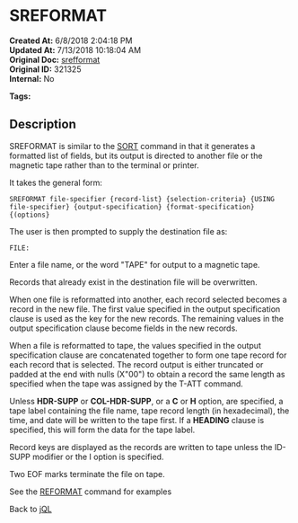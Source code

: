 # SREFORMAT

**Created At:** 6/8/2018 2:04:18 PM  
**Updated At:** 7/13/2018 10:18:04 AM  
**Original Doc:** [srefformat](https://docs.jbase.com/46350-jql/srefformat)  
**Original ID:** 321325  
**Internal:** No  

**Tags:**
<badge text='files' vertical='middle' />
<badge text='jql' vertical='middle' />

## Description

SREFORMAT is similar to the [SORT](./../sort) command in that it generates a formatted list of fields, but its output is directed to another file or the magnetic tape rather than to the terminal or printer.

It takes the general form:

```
SREFORMAT file-specifier {record-list} {selection-criteria} {USING file-specifier} {output-specification} {format-specification} {(options}
```

The user is then prompted to supply the destination file as:

```
FILE:
```

Enter a file name, or the word "TAPE" for output to a magnetic tape.

Records that already exist in the destination file will be overwritten.

When one file is reformatted into another, each record selected becomes a record in the new file. The first value specified in the output specification clause is used as the key for the new records. The remaining values in the output specification clause become fields in the new records.

When a file is reformatted to tape, the values specified in the output specification clause are concatenated together to form one tape record for each record that is selected. The record output is either truncated or padded at the end with nulls (X"00") to obtain a record the same length as specified when the tape was assigned by the T-ATT command.

Unless **HDR-SUPP** or **COL-HDR-SUPP**, or a **C** or **H** option, are specified, a tape label containing the file name, tape record length (in hexadecimal), the time, and date will be written to the tape first. If a **HEADING** clause is specified, this will form the data for the tape label.

Record keys are displayed as the records are written to tape unless the ID-SUPP modifier or the I option is specified.

Two EOF marks terminate the file on tape.

See the [REFORMAT](./../reformat) command for examples

Back to [jQL](jbase-query-language-jql-)

  
<PageFooter />
